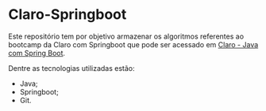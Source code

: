 
# Claro-Springboot

Este repositório tem por objetivo armazenar os algoritmos referentes ao bootcamp da Claro com Springboot que pode ser acessado em [Claro - Java com Spring Boot](https://web.dio.me/track/coding-the-future-claro-java-spring-boot).

Dentre as tecnologias utilizadas estão:
-   Java;
-   Springboot;
-   Git.


